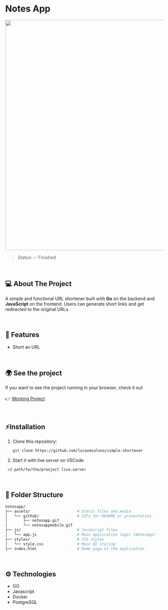 # Notes App
<p>
  <img src="github/simple-shortener.png" width="732"/>
</p>

> Status: ✅ Finished

<br/>

## 💻 About The Project

A simple and functional URL shortener built with **Go** on the backend and **JavaScript** on the frontend. Users can generate short links and get redirected to the original URLs.

<br/>

## 🎯 Features
- Short an URL

<br/>

## 🌍 See the project

If you want to see the project running in your browser, check it out
<br/>
<br/>
👉  [Working Project](https://simple-shortener.vercel.app/)

<br/>

## ⚡Installation

1. Clone this repository: 
   ```bash
   git clone https://github.com/lucasmsaluno/simple-shortener
   ```
2. Start it with live server on VSCode
  ```bash
   cd path/to/the/prooject live-server
   ```
<br/>

## 📂 Folder Structure
```bash
notesapp/
├── assets/                     # Static files and media
│   └── github/                 # GIFs for README or presentation
│       ├── notesapp.gif
│       └── notesappmobile.gif
├── js/                         # JavaScript files
│   └── app.js                  # Main application logic (NotesApp)
├── styles/                     # CSS styles
│   └── style.css               # Main UI styling
├── index.html                  # Home page of the application


```
<br/>

## ⚙️ Technologies

- GO
- Javascript
- Docker
- PostgreSQL
